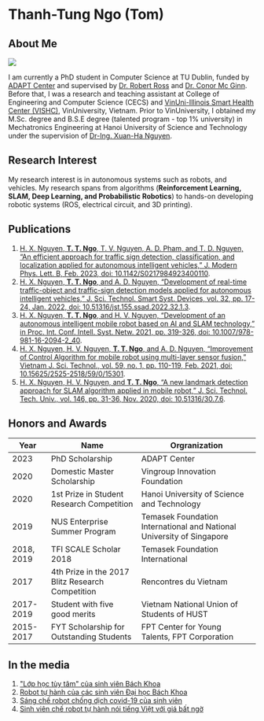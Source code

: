 # Thanh-Tung Ngo (Tom)

## About Me

<img class="profile-picture" src="TungNgo-ava.jpg">

I am currently a PhD student in Computer Science at TU Dublin, funded by [ADAPT Center](https://www.adaptcentre.ie/about/) and supervised by [Dr. Robert Ross](https://www.adaptcentre.ie/experts/robert-ross/) and [Dr. Conor Mc Ginn](https://people.tcd.ie/Profile?Username=mcginnco). Before that, I was a research and teaching assistant at College of Engineering and Computer Science (CECS) and [VinUni-Illinois Smart Health Center (VISHC)](https://smarthealth.vinuni.edu.vn/), VinUniversity, Vietnam. Prior to VinUniversity, I obtained my M.Sc. degree and B.S.E degree (talented program - top 1% university) in Mechatronics Engineering at Hanoi University of Science and Technology under the supervision of [Dr-Ing. Xuan-Ha Nguyen](https://scholar.google.com/citations?user=FO_xu-8AAAAJ&hl=en&oi=ao).

<!-- *I am looking for a Ph.D. opportunity to dig deeper into the topic of applying Reinforcement Learning and Computer Vision in active SLAM*. -->

## Research Interest

My research interest is in autonomous systems such as robots, and vehicles. My research spans from algorithms (**Reinforcement Learning, SLAM, Deep Learning, and Probabilistic Robotics**) to hands-on developing robotic systems (ROS, electrical circuit, and 3D printing).

<!-- 
## News 

- Sep, 2023: I started doing my PhD at TU Dublin, funded by ADAPT Center.
- Sep, 2022: I started a new role as a research and teaching assistant at College of Engineering and Computer Science, VinUniversity.
- Sep, 2022: I received my MSc degree in Mechatronics at HUST.
- Mar, 2022: I started a new role as a research assistant (RA) at [VinUni-Illinois Smart Health Center (VISHC), VinUniversity](https://smarthealth.vinuni.edu.vn/).
- Jan, 2022: Our paper was published at Journal of Science and Technology: Smart Systems and Devices (JST: SSaD).
- May, 2021: Our paper was published at International Conference on Intelligent Systems and Networks 2021 (ICISN 2021).
- Jan, 2021: Our paper was published at Vietnam Journal of Science and Technology.
- Nov, 2020: Our paper was published at Journal of Science and Technology - Technical Universities.
- Oct, 2020: I was granted the Domestic Master Scholarship (full tuition fee and stipend) by [Vingroup Innovation Foundation (VINIF)](https://vinif.org/en/) for my MSc degree at HUST.
- Aug, 2020: I received my bachelor degree (Talented program) in Mechatronics at HUST.
- Jun, 2020: My team won the First Prize in Student Research Competition at HUST.
- Jul, 2019: I was one of 12 representatives of Vietnam to participate in [NUSSP19](https://enterprise.nus.edu.sg/education-programmes/summer-programme/) at National University of Singapore.
- Sep, 2018: I was one of 25 representatives of HUST to participate in the TFISCALE exchange program in Singapore.
- Jul, 2017: I won the 4th Prize in the 2017 Blitz Research Competition at [Vietnam Summer School of Science](https://www.truonghekhoahoc.com/truonghe2017/).
-->

## Publications

1. [H. X. Nguyen, **T. T. Ngo**, T. V. Nguyen, A. D. Pham, and T. D. Nguyen, “An efficient approach for traffic sign detection, classification, and localization applied for autonomous intelligent vehicles,” J. Modern Phys. Lett. B, Feb. 2023, doi: 10.1142/S0217984923400110](https://www.worldscientific.com/doi/10.1142/S0217984923400110).
2. [H. X. Nguyen, **T. T. Ngo**, and A. D. Nguyen, “Development of real-time traffic-object and traffic-sign detection models applied for autonomous intelligent vehicles,” J. Sci. Technol. Smart Syst. Devices, vol. 32, pp. 17-24, Jan. 2022, doi: 10.51316/jst.155.ssad.2022.32.1.3](https://jst.hust.edu.vn/journals/jst.155.ssad.2022.32.1.3).
3. [H. X. Nguyen, **T. T. Ngo**, and H. V. Nguyen, “Development of an autonomous intelligent mobile robot based on AI and SLAM technology,” in Proc. Int. Conf. Intell. Syst. Netw. 2021, pp. 319-326, doi: 10.1007/978-981-16-2094-2_40](https://link.springer.com/chapter/10.1007/978-981-16-2094-2_40).
4. [H. X. Nguyen, H. V. Nguyen, **T. T. Ngo**, and A. D. Nguyen, “Improvement of Control Algorithm for mobile robot using multi-layer sensor fusion,” Vietnam J. Sci. Technol., vol. 59, no. 1, pp. 110-119, Feb. 2021, doi: 10.15625/2525-2518/59/0/15301](https://vjs.ac.vn/index.php/jst/article/view/15301).
5. [H. X. Nguyen, H. V. Nguyen, and **T. T. Ngo**, “A new landmark detection approach for SLAM algorithm applied in mobile robot,” J. Sci. Technol. Tech. Univ., vol. 146, pp. 31-36, Nov. 2020, doi: 10.51316/30.7.6](https://jst.hust.edu.vn/journals/30.7.6).

## Honors and Awards

Year | Name | Orgranization
-----|-------|--------
2023 | PhD Scholarship | ADAPT Center
2020 | Domestic Master Scholarship | Vingroup Innovation Foundation
2020 | 1st Prize in Student Research Competition | Hanoi University of Science and Technology
2019 | NUS Enterprise Summer Program | Temasek Foundation International and National University of Singapore
2018, 2019 | TFI SCALE Scholar 2018 | Temasek Foundation International
2017 | 4th Prize in the 2017 Blitz Research Competition | Rencontres du Vietnam
2017-2019 | Student with five good merits | Vietnam National Union of Students of HUST
2015-2017 | FYT Scholarship for Outstanding Students | FPT Center for Young Talents, FPT Corporation

## In the media

1. ["Lớp học tùy tâm" của sinh viên Bách Khoa](https://www.facebook.com/hoisinhvien.com.vn/photos/a.604584152920986/1162148143831248/)
2. [Robot tự hành của các sinh viên Đại học Bách Khoa](https://www.facebook.com/cafesangvoivtv3/videos/318235686229132)
3. [Sáng chế robot chống dịch covid-19 của sinh viên](https://www.youtube.com/watch?v=eM2H02RkWSQ)
4. [Sinh viên chế robot tự hành nói tiếng Việt với giá bất ngờ](https://vietnamnet.vn/sinh-vien-che-robot-tu-hanh-noi-tieng-viet-voi-gia-bat-ngo-652418.html)
